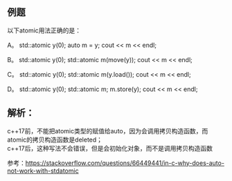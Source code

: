 ## 例题

以下atomic用法正确的是：

A。
std::atomic<int> y(0);
auto m = y;
cout << m << endl;

B。
std::atomic<int> y(0);
std::atomic<int> m(move(y));
cout << m << endl;

C。
std::atomic<int> y(0);
std::atomic<int> m(y.load());
cout << m << endl;

D。
std::atomic<int> y(0);
std::atomic<int> m;
m.store(y);
cout << m << endl;



## 解析：

c++17前，不能把atomic类型的赋值给auto，因为会调用拷贝构造函数，而atomic的拷贝构造函数是deleted；<br/>
c++17后，这种写法不会错误，但是会初始化对象，而不是调用拷贝构造函数 <br/>

 参考：https://stackoverflow.com/questions/66449441/in-c-why-does-auto-not-work-with-stdatomic
